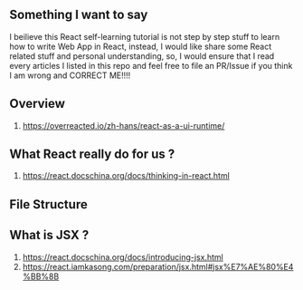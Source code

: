 ## Something I want to say

I beilieve this React self-learning tutorial is not step by step stuff to learn how to write Web App in React, instead, I would like share some React related stuff and personal understanding, so, I would ensure that I read every articles I listed in this repo and feel free to file an PR/Issue if you think I am wrong and CORRECT ME!!!!

## Overview
1. https://overreacted.io/zh-hans/react-as-a-ui-runtime/

## What React really do for us ? 
1. https://react.docschina.org/docs/thinking-in-react.html
   
## File Structure

## What is JSX ? 
1. https://react.docschina.org/docs/introducing-jsx.html
2. https://react.iamkasong.com/preparation/jsx.html#jsx%E7%AE%80%E4%BB%8B
